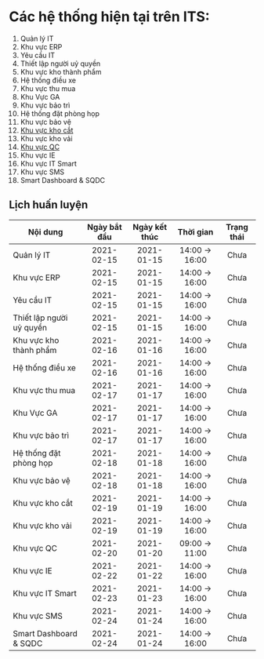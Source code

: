 # Các hệ thống hiện tại trên ITS:
1.	Quản lý IT
2.	Khu vực ERP
3.	Yêu cầu IT
4.	Thiết lập người uỷ quyền
5.	Khu vực kho thành phẩm
6.  Hệ thống điều xe
7.	Khu vực thu mua
8.	Khu Vực GA
9.	Khu vực bảo trì
10.	Hệ thống đặt phòng họp
11.	Khu vực bảo vệ
12.	[Khu vực kho cắt](/smartcutting/smart-cutting)
13.	Khu vực kho vải
14.	[Khu vực QC](/smartqc/smart-qc)
15.	Khu vực IE
16.	Khu vực IT Smart
17.	Khu vực SMS
18.	Smart Dashboard & SQDC

## Lịch huấn luyện
| Nội dung        | Ngày bắt đầu  | Ngày kết thúc | Thời gian | Trạng thái  |
| --------------- |:-------------:| :-------------:| :-------: | :-----------:|
| Quản lý IT      |  2021-02-15   |   2021-01-15  | 14:00 → 16:00 |    Chưa     |
| Khu vực ERP     |  2021-02-15   |   2021-01-15  | 14:00 → 16:00 |   Chưa     |
| Yêu cầu IT     |  2021-02-15   |   2021-01-15  |14:00 → 16:00 |    Chưa     |
| Thiết lập người uỷ quyền     |  2021-02-15   |   2021-01-15  | 14:00 → 16:00 |   Chưa     |
| Khu vực kho thành phẩm    |  2021-02-16   |   2021-01-16  | 14:00 → 16:00 |   Chưa     |
| Hệ thống điều xe     |  2021-02-16   |   2021-01-16 | 14:00 → 16:00 |   Chưa     |
| Khu vực thu mua    |  2021-02-17   |   2021-01-17 |  14:00 → 16:00 |  Chưa     |
| Khu Vực GA     |  2021-02-17   |   2021-01-17  | 14:00 → 16:00 |   Chưa     |
| Khu vực bảo trì     |  2021-02-17   |   2021-01-17  | 14:00 → 16:00 |   Chưa     |
| Hệ thống đặt phòng họp    |  2021-02-18   |   2021-01-18  | 14:00 → 16:00 |   Chưa     |
| Khu vực bảo vệ     |  2021-02-18   |   2021-01-18  | 14:00 → 16:00 |   Chưa     |
| Khu vực kho cắt     |  2021-02-19   |   2021-01-19  | 14:00 → 16:00 |   Chưa     |
| Khu vực kho vải     |  2021-02-19  |   2021-01-19  | 14:00 → 16:00 |   Chưa     |
| Khu vực QC     |  2021-02-20   |   2021-01-20  | 09:00 → 11:00 |   Chưa     |
| Khu vực IE     |  2021-02-22   |   2021-01-22  | 14:00 → 16:00 |   Chưa     |
| Khu vực IT Smart     |  2021-02-23   |   2021-01-23  | 14:00 → 16:00 |   Chưa     |
| Khu vực SMS     |  2021-02-24   |   2021-01-24  | 14:00 → 16:00 |   Chưa     |
| Smart Dashboard & SQDC     |  2021-02-24   |   2021-01-24  | 14:00 → 16:00 |   Chưa     |